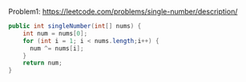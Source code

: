 Problem1: https://leetcode.com/problems/single-number/description/

```java
public int singleNumber(int[] nums) {
    int num = nums[0];
    for (int i = 1; i < nums.length;i++) {
      num ^= nums[i];
    }
    return num;
}
```
